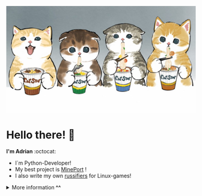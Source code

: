 ![Catz with Ramen](pics/catswithramen.jpg)
# Hello there! 👋
**I'm Adrian** :octocat:

- I`m Python-Developer!
- My best project is [MinePort][portes] !
- I also write my own [russifiers][steam] for Linux-games!


<details>
    <summary><b></b>More information<b> ^^</summary>
    <p align="center">
    <a href="#ǝɔϟlʍo" target="_blank">
        <img alt="Top Language" src="https://github-readme-stats.vercel.app/api/top-langs/?bg_color=00000000&layout=compact&username=maccree&hide=html,&hide_border=true&title_color=4c566a&text_color=3b4252"/>
        <img alt="GitHub Stats" src="https://github-readme-stats.vercel.app/api?bg_color=00000000&username=maccree&show_icons=true&hide=issues,commits&hide_border=true&icon_color=63c5ea&title_color=4c566a&text_color=3b4252"/>
    </a>
    </p>

![Catz with cakes](pics/catswithcakes.jpg)

</details>


[portes]: htpps://github.com/maccree/MinePort
[steam]: https://steamcommunity.com/id/pr1nce55/myworkshopfiles/?section=guides
